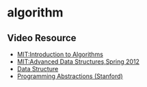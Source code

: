 # algorithm

## Video Resource

* [MIT:Introduction to Algorithms](https://ocw.mit.edu/courses/electrical-engineering-and-computer-science/6-006-introduction-to-algorithms-fall-2011/index.htm)
* [MIT:Advanced Data Structures,Spring 2012](https://www.youtube.com/watch?v=T0yzrZL1py0&list=PLUl4u3cNGP61hsJNdULdudlRL493b-XZf)
* [Data Structure](https://www.youtube.com/watch?v=zgCnMvvw6Oo&list=PLpPXw4zFa0uKKhaSz87IowJnOTzh9tiBk)
* [Programming Abstractions (Stanford)](https://www.youtube.com/watch?v=kMzH3tfP6f8&list=PLFE6E58F856038C69)

